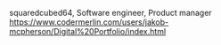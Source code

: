 squaredcubed64, Software engineer, Product manager
	https://www.codermerlin.com/users/jakob-mcpherson/Digital%20Portfolio/index.html
